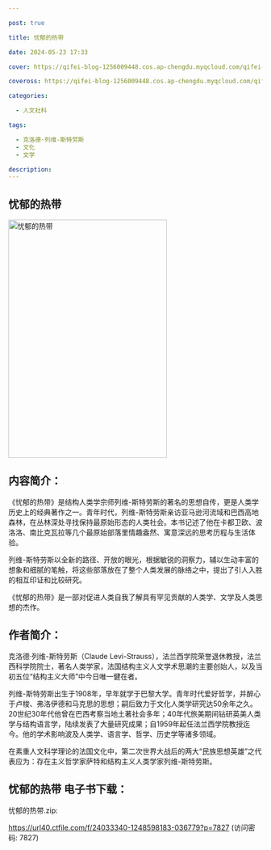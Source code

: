 ```yaml
---

post: true

title: 忧郁的热带

date: 2024-05-23 17:33

cover: https://qifei-blog-1256009448.cos.ap-chengdu.myqcloud.com/qifei-blog/6619005068eb9357136d47cf.jpg

coveross: https://qifei-blog-1256009448.cos.ap-chengdu.myqcloud.com/qifei-blog/6619005068eb9357136d47cf.jpg

categories:

  - 人文社科

tags:

  - 克洛德·列维-斯特劳斯
  - 文化
  - 文学

description:
---
```


## 忧郁的热带
<img alt="忧郁的热带 " class="aligncenter loading" data-was-processed="true" decoding="async" fetchpriority="high" height="471" src="https://qifei-blog-1256009448.cos.ap-chengdu.myqcloud.com/qifei-blog/6619005068eb9357136d47cf.jpg" style="cursor: zoom-in;" width="314"/>

## 内容简介：

《忧郁的热带》是结构人类学宗师列维-斯特劳斯的著名的思想自传，更是人类学历史上的经典著作之一。青年时代，列维-斯特劳斯亲访亚马逊河流域和巴西高地森林，在丛林深处寻找保持最原始形态的人类社会。本书记述了他在卡都卫欧、波洛洛、南比克瓦拉等几个最原始部落里情趣盎然、寓意深远的思考历程与生活体验。

列维-斯特劳斯以全新的路径、开放的眼光，根据敏锐的洞察力，辅以生动丰富的想象和细腻的笔触，将这些部落放在了整个人类发展的脉络之中，提出了引人入胜的相互印证和比较研究。

《忧郁的热带》是一部对促进人类自我了解具有罕见贡献的人类学、文学及人类思想的杰作。

## 作者简介：

克洛德·列维-斯特劳斯（Claude Levi-Strauss），法兰西学院荣誉退休教授，法兰西科学院院士，著名人类学家，法国结构主义人文学术思潮的主要创始人，以及当初五位“结构主义大师”中今日唯一健在者。

列维-斯特劳斯出生于1908年，早年就学于巴黎大学。青年时代爱好哲学，并醉心于卢梭、弗洛伊德和马克思的思想；嗣后致力于文化人类学研究达50余年之久。20世纪30年代他曾在巴西考察当地土著社会多年；40年代旅美期间钻研英美人类学与结构语言学，陆续发表了大量研究成果；自1959年起任法兰西学院教授迄今。他的学术影响波及人类学、语言学、哲学、历史学等诸多领域。

在素重人文科学理论的法国文化中，第二次世界大战后的两大“民族思想英雄”之代表应为：存在主义哲学家萨特和结构主义人类学家列维-斯特劳斯。

## 忧郁的热带 电子书下载：
忧郁的热带.zip: 

https://url40.ctfile.com/f/24033340-1248598183-036779?p=7827 (访问密码: 7827)
